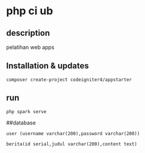 # php ci ub

## description

pelatihan web apps

## Installation & updates

```
composer create-project codeigniter4/appstarter
```

## run
```
php spark serve
```

##database
```
user (username varchar(200),password varchar(200))

berita(id serial,judul varchar(200),content text)

```



